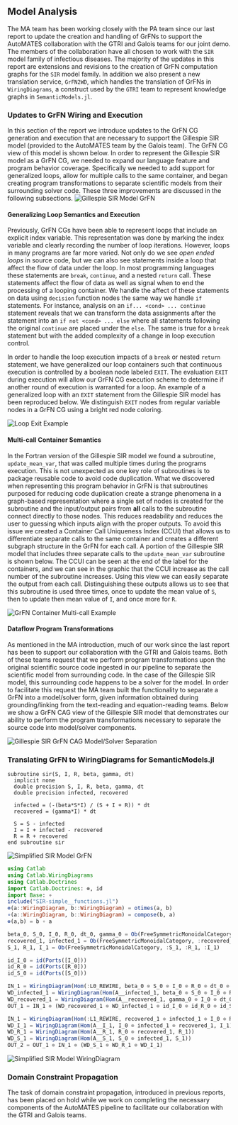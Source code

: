 ## Model Analysis
The MA team has been working closely with the PA team since our last report to update the creation and handling of GrFNs to support the AutoMATES collaboration with the GTRI and Galois teams for our joint demo. The members of the collaboration have all chosen to work with the `SIR` model family of infectious diseases. The majority of the updates in this report are extensions and revisions to the creation of GrFN computation graphs for the `SIR` model family. In addition we also present a new translation service, `GrFN2WD`, which handles the translation of GrFNs in `WiringDiagrams`, a construct used by the `GTRI` team to represent knowledge graphs in `SemanticModels.jl`.

<!--
TODO Souratosh (S), Paul (P) -  Updates on the following:
* S: Current status of dReal and Ibex experimentation and interval contraction approach
* S: other updates?
-->

### Updates to GrFN Wiring and Execution
In this section of the report we introduce updates to the GrFN CG generation and execution that are necessary to support the Gillespie SIR model (provided to the AutoMATES team by the Galois team). The GrFN CG view of this model is shown below. In order to represent the Gillespie SIR model as a GrFN CG, we needed to expand our language feature and program behavior coverage. Specifically we needed to add support for generalized loops, allow for multiple calls to the same container, and began creating program transformations to separate scientific models from their surrounding solver code. These three improvements are discussed in the following subsections.
![Gillespie SIR Model GrFN](figs/SIR-gillespie_alt.png)

#### Generalizing Loop Semantics and Execution
Previously, GrFN CGs have been able to represent loops that include an explicit index variable. This representation was done by marking the index variable and clearly recording the number of loop iterations. However, loops in many programs are far more varied. Not only do we see _open ended loops_ in source code, but we can also see statements inside a loop that affect the flow of data under the loop. In most programming languages these statements are `break`, `continue`, and a nested `return` call. These statements affect the flow of data as well as signal when to end the processing of a looping container. We handle the affect of these statements on data using `decision` function nodes the same way we handle `if` statements. For instance, analysis on an `if... <cond> ... continue` statement reveals that we can transform the data assignments after the statement into an `if not <cond> ... else` where all statements following the original `continue` are placed under the `else`. The same is true for a `break` statement but with the added complexity of a change in loop execution control.

In order to handle the loop execution impacts of a `break` or nested `return` statement, we have generalized our loop containers such that continuous execution is controlled by a boolean node labeled `EXIT`. The evaluation `EXIT` during execution will allow our GrFN CG execution scheme to determine if another round of execution is warranted for a loop. An example of a generalized loop with an `EXIT` statement from the Gillespie SIR model has been reproduced below. We distinguish `EXIT` nodes from regular variable nodes in a GrFN CG using a bright red node coloring.

![Loop Exit Example](figs/EXIT-example.png)

#### Multi-call Container Semantics
In the Fortran version of the Gillespie SIR model we found a subroutine, `update_mean_var`, that was called multiple times during the programs execution. This is not unexpected as one key role of subroutines is to package reusable code to avoid code duplication. What we discovered when representing this program behavior in GrFN is that subroutines purposed for reducing code duplication create a strange phenomena in a graph-based representation where a single set of nodes is created for the subroutine and the input/output pairs from **all** calls to the subroutine connect directly to those nodes. This reduces readability and reduces the user to guessing which inputs align with the proper outputs. To avoid this issue we created a Container Call Uniqueness Index (CCUI) that allows us to differentiate separate calls to the same container and creates a different subgraph structure in the GrFN for each call. A portion of the Gillespie SIR model that includes three separate calls to the `update_mean_var` subroutine is shown below. The CCUI can be seen at the end of the label for the containers, and we can see in the graphic that the CCUI increase as the call number of the subroutine increases. Using this view we can easily separate the output from each call. Distinguishing these outputs allows us to see that this subroutine is used three times, once to update the mean value of `S`, then to update then mean value of `I`, and once more for `R`.

![GrFN Container Multi-call Example](figs/multi-call-example.png)

#### Dataflow Program Transformations
As mentioned in the MA introduction, much of our work since the last report has been to support our collaboration with the GTRI and Galois teams. Both of these teams request that we perform program transformations upon the original scientific source code ingested in our pipeline to separate the scientific model from surrounding code. In the case of the Gillespie SIR model, this surrounding code happens to be a solver for the model. In order to facilitate this request the MA team built the functionality to separate a GrFN into a model/solver form, given information obtained during grounding/linking from the text-reading and equation-reading teams. Below we show a GrFN CAG view of the Gillespie SIR model that demonstrates our ability to perform the program transformations necessary to separate the source code into model/solver components.

![Gillespie SIR GrFN CAG Model/Solver Separation](figs/SIR-gillespie-CAG_alt.png)

### Translating GrFN to WiringDiagrams for SemanticModels.jl
```Fortran
subroutine sir(S, I, R, beta, gamma, dt)
  implicit none
  double precision S, I, R, beta, gamma, dt
  double precision infected, recovered

  infected = (-(beta*S*I) / (S + I + R)) * dt
  recovered = (gamma*I) * dt

  S = S - infected
  I = I + infected - recovered
  R = R + recovered
end subroutine sir
```

![Simplified SIR Model GrFN](figs/SIR-simple--GrFN.png)

```julia
using Catlab
using Catlab.WiringDiagrams
using Catlab.Doctrines
import Catlab.Doctrines: ⊗, id
import Base: ∘
include("SIR-simple__functions.jl")
⊗(a::WiringDiagram, b::WiringDiagram) = otimes(a, b)
∘(a::WiringDiagram, b::WiringDiagram) = compose(b, a)
⊚(a,b) = b ∘ a

beta_0, S_0, I_0, R_0, dt_0, gamma_0 = Ob(FreeSymmetricMonoidalCategory, :beta_0, :S_0, :I_0, :R_0, :dt_0, :gamma_0)
recovered_1, infected_1 = Ob(FreeSymmetricMonoidalCategory, :recovered_1, :infected_1)
S_1, R_1, I_1 = Ob(FreeSymmetricMonoidalCategory, :S_1, :R_1, :I_1)

id_I_0 = id(Ports([I_0]))
id_R_0 = id(Ports([R_0]))
id_S_0 = id(Ports([S_0]))

IN_1 = WiringDiagram(Hom(:L0_REWIRE, beta_0 ⊗ S_0 ⊗ I_0 ⊗ R_0 ⊗ dt_0 ⊗ gamma_0, gamma_0 ⊗ I_0 ⊗ dt_0 ⊗ beta_0 ⊗ S_0 ⊗ I_0 ⊗ R_0 ⊗ dt_0 ⊗ I_0 ⊗ R_0 ⊗ S_0))
WD_infected_1 = WiringDiagram(Hom(A__infected_1, beta_0 ⊗ S_0 ⊗ I_0 ⊗ R_0 ⊗ dt_0, infected_1))
WD_recovered_1 = WiringDiagram(Hom(A__recovered_1, gamma_0 ⊗ I_0 ⊗ dt_0, recovered_1))
OUT_1 = IN_1 ⊚ (WD_recovered_1 ⊗ WD_infected_1 ⊗ id_I_0 ⊗ id_R_0 ⊗ id_S_0)

IN_1 = WiringDiagram(Hom(:L1_REWIRE, recovered_1 ⊗ infected_1 ⊗ I_0 ⊗ R_0 ⊗ S_0, S_0 ⊗ infected_1 ⊗ R_0 ⊗ recovered_1 ⊗ I_0 ⊗ infected_1 ⊗ recovered_1))
WD_I_1 = WiringDiagram(Hom(A__I_1, I_0 ⊗ infected_1 ⊗ recovered_1, I_1))
WD_R_1 = WiringDiagram(Hom(A__R_1, R_0 ⊗ recovered_1, R_1))
WD_S_1 = WiringDiagram(Hom(A__S_1, S_0 ⊗ infected_1, S_1))
OUT_2 = OUT_1 ⊚ IN_1 ⊚ (WD_S_1 ⊗ WD_R_1 ⊗ WD_I_1)
```
![Simplified SIR Model WiringDiagram](figs/translated-WD.png)

### Domain Constraint Propagation
The task of domain constraint propagation, introduced in previous reports, has been placed on hold while we work on completing the necessary components of the AutoMATES pipeline to facilitate our collaboration with the GTRI and Galois teams.

